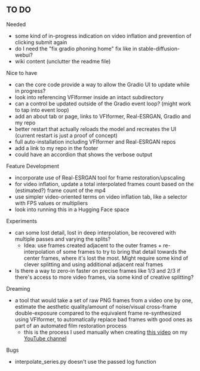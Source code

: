 ## TO DO

Needed
- some kind of in-progress indication on video inflation and prevention of clicking submit again
- do I need the "fix gradio phoning home" fix like in stable-diffusion-webui?
- wiki content (unclutter the readme file)

Nice to have
- can the core code provide a way to allow the Gradio UI to update while in progress? 
- look into referencing VFIformer inside an intact subdirectory
- can a control be updated outside of the Gradio event loop? (might work to tap into event loop)
- add an about tab or page, links to VFIformer, Real-ESRGAN, Gradio and my repo
- better restart that actually reloads the model and recreates the UI (current restart is just a proof of concept)
- full auto-installation including VFIformer and Real-ESRGAN repos
- add a link to my repo in the footer
- could have an accordion that shows the verbose output

Feature Development
- incorporate use of Real-ESRGAN tool for frame restoration/upscaling
- for video inflation, update a total interpolated frames count based on the (estimated?) frame count of the mp4
- use simpler video-oriented terms on video inflation tab, like a selector with FPS values or multipliers
- look into running this in a Hugging Face space

Experiments
- can some lost detail, lost in deep interpolation, be recovered with multiple passes and varying the splits? 
  - Idea: use frames created adjacent to the outer frames + re-interpolation of some frames to try to bring that detail towards the center frames, where it's lost the most. Might require some kind of clever splitting and using additional adjacent real frames
- Is there a way to zero-in faster on precise frames like 1/3 and 2/3 if there's access to more video frames, via some kind of creative splitting?

Dreaming
- a tool that would take a set of raw PNG frames from a video one by one, estimate the aesthetic quality/amount of noise/visual cross-frame double-exposure compared to the equivalent frame re-synthesized using VFIformer, to automatically replace bad frames with good ones as part of an automated film restoration process
  - this is the process I used manually when creating [this video](https://youtu.be/PiLv5u1PYiE) on my [YouTube channel](https://www.youtube.com/channel/UCVuRnprazgpAgUQDTe-j0NA)

Bugs
- interpolate_series.py doesn't use the passed log function
